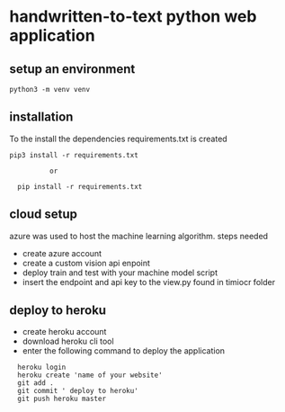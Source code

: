 # handwritten-to-text python web application 

## setup an environment 
```
python3 -m venv venv
```
## installation
To the install the dependencies requirements.txt is created
  ```
  pip3 install -r requirements.txt
  ```
              or
```
  pip install -r requirements.txt
```

## cloud setup
azure was used to host the machine learning algorithm. steps needed
- create azure account
- create a custom vision api enpoint
- deploy train and test with your machine model script
- insert the endpoint and api key to the view.py found in timiocr folder

## deploy to heroku
- create heroku account
- download heroku cli tool
- enter the following command to deploy the application
```
  heroku login
  heroku create 'name of your website'
  git add .
  git commit ' deploy to heroku'
  git push heroku master
```
